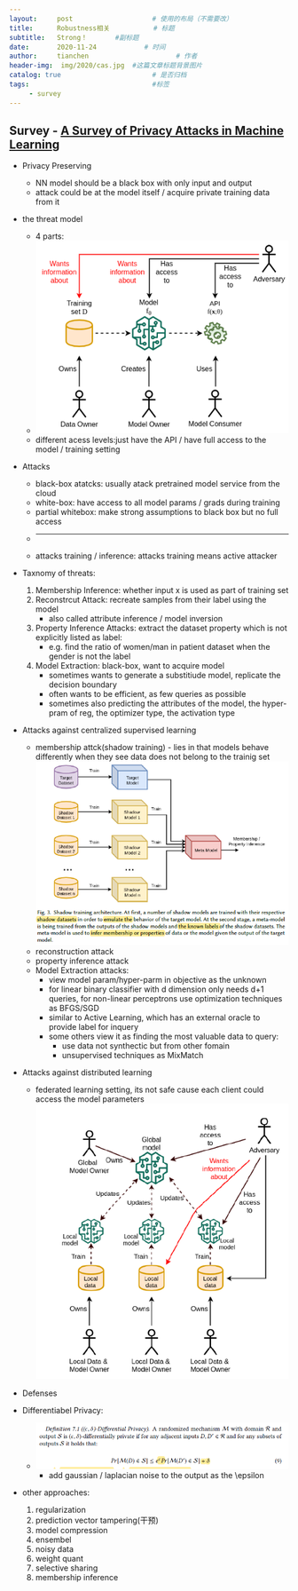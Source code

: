 ```yaml
---
layout:     post                    # 使用的布局（不需要改）
title:      Robustness相关           # 标题 
subtitle:   Strong！       #副标题
date:       2020-11-24            # 时间
author:     tianchen                      # 作者
header-img:  img/2020/cas.jpg  #这篇文章标题背景图片  
catalog: true                       # 是否归档
tags:                               #标签
     - survey
---
```


## Survey - [A Survey of Privacy Attacks in Machine Learning](http://arxiv.org/abs/2007.07646)

* Privacy Preserving
	- NN model should be a black box with only input and output
	- attack could be at the model itself / acquire private training data from it 

* the threat model
	* 4 parts:
	* ![](https://github.com/A-suozhang/MyPicBed/raw/master//img/20201125094751.png)
	* different acess levels:just have the API / have full access to the model / training setting

* Attacks
	* black-box atatcks: usually atack pretrained model service from the cloud
	* white-box: have access to all model params / grads during training
	* partial whitebox: make strong assumptions to black box but no full access
	* ---
	* attacks training / inference: attacks training means active attacker

* Taxnomy of threats:
	1. Membership Inference: whether input x is used as part of training set
	2. Reconstrcut Attack: recreate samples from their label using the model
		* also called attribute inference / model inversion
	3. Property Inference Attacks: extract the dataset property which is not explicitly listed as label:
		* e.g. find the ratio of women/man in patient dataset when the gender is not the label
	4. Model Extraction: black-box, want to acquire model
		* sometimes wants to generate a substitiude model, replicate the decision boundary
		* often wants to be efficient, as few queries as possible
		* sometimes also predicting the attributes of the model, the hyper-pram of reg, the optimizer type, the activation type

* Attacks against centralized supervised learning
	* membership attck(shadow training) - lies in that models behave differently when they see data does not belong to the trainig set
![](https://github.com/A-suozhang/MyPicBed/raw/master//img/20201125102636.png)
	* reconstruction attack
	* property inference attack
	* Model Extraction attacks:
		* view model param/hyper-parm in objective as the unknown
		* for linear binary classifier with d dimension only needs d+1 queries, for non-linear perceptrons use optimization techniques as BFGS/SGD
		* similar to Active Learning, which has an external oracle to provide label for inquery
		* some others view it as finding the most valuable data to query:
			* use data not synthectic but from other fomain
			* unsupervised techniques as MixMatch

* Attacks against distributed learning
	* federated learning setting, its not safe cause each client could access the model parameters
![](https://github.com/A-suozhang/MyPicBed/raw/master//img/20201125103255.png)


* Defenses
* Differentiabel Privacy:
	* ![](https://github.com/A-suozhang/MyPicBed/raw/master//img/20201125105526.png)
		* add gaussian / laplacian noise to the output as the \epsilon
* other approaches:
	1. regularization
	2. prediction vector tampering(干预)
	3. model compression
	4. ensembel
	5. noisy data
	6. weight quant
	7. selective sharing
	8. membership inference
	
